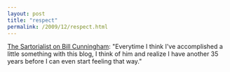 ```yaml
---
layout: post
title: "respect"
permalink: /2009/12/respect.html
---
```


[The Sartorialist on Bill Cunningham](http://thesartorialist.blogspot.com/2009/12/masterbill-cunningham-paris.html): "Everytime I think I've accomplished a little something with this blog, I think of him and realize I have another 35 years before I can even start feeling that way."
